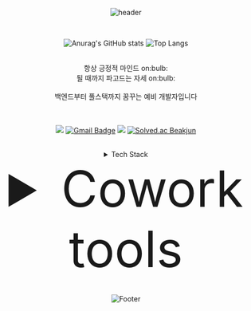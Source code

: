 <div align="center">

![header](https://capsule-render.vercel.app/api?type=Waving&color=E58BA6&height=250&section=header&text=Yeppi's%20Github%20Profile&fontSize=55&animation=fadeIn)
  
  <br>
  
  ![Anurag's GitHub stats](https://github-readme-stats.vercel.app/api?username=Johyejin-119&show_icons=true&theme=dracula)
  ![Top Langs](https://github-readme-stats.vercel.app/api/top-langs/?username=Johyejin-119&layout=compact&theme=dracula)  
  
  <br>

</div>


<div align="center">
  항상 긍정적 마인드 on:bulb:
  <br>
  될 때까지 파고드는 자세 on:bulb:
  <br>  <br>
  백엔드부터 풀스택까지 꿈꾸는 예비 개발자입니다
  <br>  <br>  <br>
  
  
 <a href="https://hits.seeyoufarm.com"><img src="https://hits.seeyoufarm.com/api/count/incr/badge.svg?url=https%3A%2F%2Fgithub.com%2FJohyejin-119&count_bg=%23DAB9DB&title_bg=%2384778A&icon=&icon_color=%23C04D4D&title=hits&edge_flat=false"/></a>  [![Gmail Badge](https://img.shields.io/badge/Gmail-d14836?style=flat-square&logo=Gmail&logoColor=white&link=mailto:hyejinjo0101@gmail.com)](mailto:hyejinjo0101@gmail.com) <a href="[https://yeonyeon.tistory.com](https://velog.io/@yeppi)"><img src="https://img.shields.io/badge/<Yeppi's 개발 일기>-20C997?style=flat-square&logo=Velog&logoColor=white"/></a> [![Solved.ac Beakjun](http://mazassumnida.wtf/api/mini/generate_badge?boj=arijo99)](https://solved.ac/arijo99)
 
</div>

<br>


<details align="center">
<summary>Tech Stack</summary>
  <div markdown="1" align="center">

  :ballot_box_with_check: used as the main :ballot_box_with_check:

  <br>
    
  <img src="https://img.shields.io/badge/Java-007396?style=flat-square&logo=Java&logoColor=white"/>
  <img src="https://img.shields.io/badge/Spring-6DB33F?style=flat-square&logo=Spring&logoColor=white"/>
  <img src="https://img.shields.io/badge/Spring Boot-6DB33F?style=flat-square&logo=Spring Boot&logoColor=white"/>
  <img src="https://img.shields.io/badge/Spring Data JPA-6DB33F?style=flat-square&logo=Spring Boot&logoColor=white"/>
  <br>
  <img src="https://img.shields.io/badge/SQL-003B57?style=flat-square&logo=SQL&logoColor=white"/>
  <img src="https://img.shields.io/badge/JPQL-003B57?style=flat-square&logo=JSQL&logoColor=white"/>
  <img src="https://img.shields.io/badge/MySQL-4479A1?style=flat-square&logo=MySQL&logoColor=white"/>
  <br>
  <img src="https://img.shields.io/badge/Docker-2496ED?style=flat-square&logo=Docker&logoColor=white"/>
  <img src="https://img.shields.io/badge/JSON-000000?style=flat-square&logo=JSON&logoColor=white"/>
  <img src="https://img.shields.io/badge/Git-F05032?style=flat-square&logo=Git&logoColor=white"/>

  <br><br>

  :ballot_box_with_check: used as least once :ballot_box_with_check:

  <br>

  <img src="https://img.shields.io/badge/HTML5-E34F26?style=flat-square&logo=HTML5&logoColor=white"/>
  <img src="https://img.shields.io/badge/CSS3-1572B6?style=flat-square&logo=CSS3&logoColor=white"/>
  <img src="https://img.shields.io/badge/JavaScript-F7DF1E?style=flat-square&logo=JavaScript&logoColor=white"/>
  <img src="https://img.shields.io/badge/Python-3776AB?style=flat-square&logo=Python&logoColor=white"/>
  <img src="https://img.shields.io/badge/C-A8B9CC?style=flat-square&logo=C&logoColor=white"/>
  <br>
  <img src="https://img.shields.io/badge/Firebase-FFCA28?style=flat-square&logo=Firebase&logoColor=white"/>
  <img src="https://img.shields.io/badge/Oracle-F80000?style=flat-square&logo=Oracle&logoColor=white"/>
  <img src="https://img.shields.io/badge/Redis-DC382D?style=flat-square&logo=Redis&logoColor=white"/>
  <br>
  <img src="https://img.shields.io/badge/Android-3DDC84?style=flat-square&logo=Android&logoColor=white"/>  
  <img src="https://img.shields.io/badge/Linux-FCC624?style=flat-square&logo=Linux&logoColor=white"/>
  <img src="https://img.shields.io/badge/Apache Tomcat-F8DC75?style=flat-square&logo=Apache Tomcat&logoColor=white"/>
  <img src="https://img.shields.io/badge/AWS-232F3E?style=flat-square&logo=Amazon AWS&logoColor=white"/>
  <br>
  <img src="https://img.shields.io/badge/Thymeleaf-005F0F?style=flat-square&logo=Thymeleaf&logoColor=white"/>
  <img src="https://img.shields.io/badge/JUnit5-25A162?style=flat-square&logo=JUnit5&logoColor=white"/>
  <img src="https://img.shields.io/badge/Arduino-00979D?style=flat-square&logo=Arduino&logoColor=white"/>

  </div>
</details>


<details align="center">
<summary style="font-size: 100px">Cowork tools</summary>
  <div markdown="1" align="center">

  <br>

  <img src="https://img.shields.io/badge/GitHub-181717?style=flat-square&logo=GitHub&logoColor=white"/>
  <img src="https://img.shields.io/badge/Slack-4A154B?style=flat-square&logo=Slack&logoColor=white"/>
  <img src="https://img.shields.io/badge/Notion-000000?style=flat-square&logo=Notion&logoColor=white"/>
  <img src="https://img.shields.io/badge/Gather.town-483D8B?style=flat-square&logo=Gather.town&logoColor=white"/>
  <img src="https://img.shields.io/badge/Zep-4B0082?style=flat-square&logo=Zep&logoColor=white"/>
  <br>
  <img src="https://img.shields.io/badge/IntelliJ IDEA-000000?style=flat-square&logo=IntelliJ IDEA&logoColor=white"/>
  <img src="https://img.shields.io/badge/Visual Studio-5C2D91?style=flat-square&logo=Visual Studio&logoColor=white"/>
  <img src="https://img.shields.io/badge/Visual Studio Code-007ACC?style=flat-square&logo=Visual Studio Code&logoColor=white"/>
  <img src="https://img.shields.io/badge/Eclipse IDE-2C2255?style=flat-square&logo=Eclipse IDE&logoColor=white"/>
  <img src="https://img.shields.io/badge/Android Studio-3DDC84?style=flat-square&logo=Android Studio&logoColor=white"/>
  <br>
  <img src="https://img.shields.io/badge/Postman-FF6C37?style=flat-square&logo=Postman&logoColor=white"/>
  <img src="https://img.shields.io/badge/Swagger-85EA2D?style=flat-square&logo=Swagger&logoColor=white"/>

  </div>
</details>

<br>

<div align="center">

  ![Footer](https://capsule-render.vercel.app/api?type=waving&color=E58BA6&height=150&section=footer)

</div>
